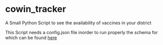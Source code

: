 # cowin_tracker
A Small Python Script to see the availability of vaccines in your district

This Script needs a config.json file inorder to run properly the schema for which can be found <a href="https://github.com/Pranav-20186017/cowin_tracker/blob/main/sample-config.json">here</a>
